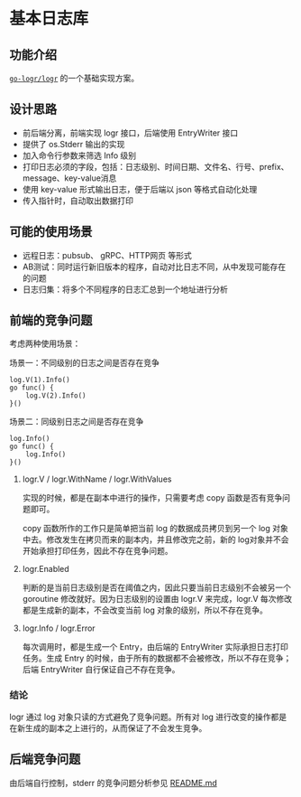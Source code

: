 # 基本日志库

## 功能介绍

[`go-logr/logr`](https://github.com/go-logr/logr) 的一个基础实现方案。

## 设计思路

+ 前后端分离，前端实现 logr 接口，后端使用 EntryWriter 接口
+ 提供了 os.Stderr 输出的实现
+ 加入命令行参数来筛选 Info 级别
+ 打印日志必须的字段，包括：日志级别、时间日期、文件名、行号、prefix、message、key-value消息
+ 使用 key-value 形式输出日志，便于后端以 json 等格式自动化处理
+ 传入指针时，自动取出数据打印

## 可能的使用场景

+ 远程日志：pubsub、 gRPC、HTTP网页 等形式
+ AB测试：同时运行新旧版本的程序，自动对比日志不同，从中发现可能存在的问题
+ 日志归集：将多个不同程序的日志汇总到一个地址进行分析

## 前端的竞争问题

考虑两种使用场景：

场景一：不同级别的日志之间是否存在竞争

```golang
log.V(1).Info()
go func() {
    log.V(2).Info()
}()
```

场景二：同级别日志之间是否存在竞争

```golang
log.Info()
go func() {
    log.Info()
}()
```

1. logr.V / logr.WithName / logr.WithValues

    实现的时候，都是在副本中进行的操作，只需要考虑 copy 函数是否有竞争问题即可。

    copy 函数所作的工作只是简单把当前 log 的数据成员拷贝到另一个 log 对象中去。修改发生在拷贝而来的副本内，并且修改完之前，新的 log对象并不会开始承担打印任务，因此不存在竞争问题。

1. logr.Enabled

    判断的是当前日志级别是否在阈值之内，因此只要当前日志级别不会被另一个 goroutine 修改就好。因为日志级别的设置由 logr.V 来完成，logr.V 每次修改都是生成新的副本，不会改变当前 log 对象的级别，所以不存在竞争。

1. logr.Info / logr.Error

    每次调用时，都是生成一个 Entry，由后端的 EntryWriter 实际承担日志打印任务。生成 Entry 的时候，由于所有的数据都不会被修改，所以不存在竞争；后端 EntryWriter 自行保证自己不存在竞争。

### 结论

logr 通过 log 对象只读的方式避免了竞争问题。所有对 log 进行改变的操作都是在新生成的副本之上进行的，从而保证了不会发生竞争。

## 后端竞争问题

由后端自行控制，stderr 的竞争问题分析参见 [README.md](https://github.com/go-coder/log/pkg/impl/stderr/README.md)
